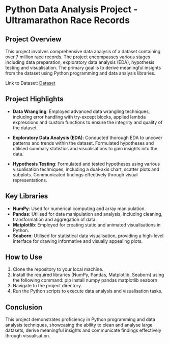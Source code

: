 # Python Data Analysis Project - Ultramarathon Race Records

## Project Overview

This project involves comprehensive data analysis of a dataset containing over 7 million race records. The project encompasses various stages including data preparation, exploratory data analysis (EDA), hypothesis testing and visualisation. The primary goal is to derive meaningful insights from the dataset using Python programming and data analysis libraries.

Link to Dataset: [Dataset](https://www.kaggle.com/datasets/aiaiaidavid/the-big-dataset-of-ultra-marathon-running) 

## Project Highlights

- **Data Wrangling**: Employed advanced data wrangling techniques, including error handling with try-except blocks, applied lambda expressions and custom functions to ensure the integrity and quality of the dataset.

- **Exploratory Data Analysis (EDA)**: Conducted thorough EDA to uncover patterns and trends within the dataset. Formulated hypotheses and utilised summary statistics and visualisations to gain insights into the data.

- **Hypothesis Testing**: Formulated and tested hypotheses using various visualisation techniques, including a dual-axis chart, scatter plots and subplots. Communicated findings effectively through visual representations.

## Key Libraries

- **NumPy**: Used for numerical computing and array manipulation.
- **Pandas**: Utilised for data manipulation and analysis, including cleaning, transformation and aggregation of data.
- **Matplotlib**: Employed for creating static and animated visualisations in Python.
- **Seaborn**: Utilised for statistical data visualisation, providing a high-level interface for drawing informative and visually appealing plots.

## How to Use

1. Clone the repository to your local machine.
2. Install the required libraries (NumPy, Pandas, Matplotlib, Seaborn) using the following command: pip install numpy pandas matplotlib seaborn
3. Navigate to the project directory.
4. Run the Python scripts to execute data analysis and visualisation tasks.

## Conclusion

This project demonstrates proficiency in Python programming and data analysis techniques, showcasing the ability to clean and analyse large datasets, derive meaningful insights and communicate findings effectively through visualisation.


